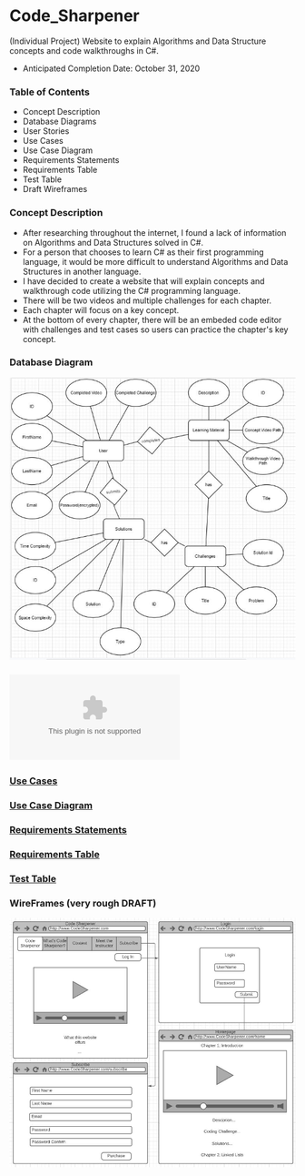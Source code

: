# Code_Sharpener
(Individual Project) Website to explain Algorithms and Data Structure concepts and code walkthroughs in C#.
* Anticipated Completion Date: October 31, 2020
### Table of Contents
  * Concept Description
  * Database Diagrams
  * User Stories
  * Use Cases
  * Use Case Diagram
  * Requirements Statements
  * Requirements Table
  * Test Table
  * Draft Wireframes
### Concept Description
* After researching throughout the internet, I found a lack of information on Algorithms and Data Structures solved in C#.
* For a person that chooses to learn C# as their first programming language, it would be more difficult to understand Algorithms and Data Structures in another language.
* I have decided to create a website that will explain concepts and walkthrough code utilizing the C# programming language.
* There will be two videos and multiple challenges for each chapter. 
* Each chapter will focus on a key concept.
* At the bottom of every chapter, there will be an embeded code editor with challenges and test cases so users can practice the chapter's key concept.
### Database Diagram
![Database Diagram](https://github.com/richminlee/Code_Sharpener/blob/master/ERD_Diagram_Code_Sharpener.JPG)
### ![User Stories](https://github.com/richminlee/Code_Sharpener/blob/master/Code%20Sharpener%20User%20Stories.docx)
### [Use Cases](https://github.com/richminlee/Code_Sharpener/blob/master/Code%20Sharpener%20Use%20Cases.docx)
### [Use Case Diagram](https://github.com/richminlee/Code_Sharpener/blob/master/Code%20Sharpener%20Use%20Case%20Diagram.jpeg)
### [Requirements Statements](https://github.com/richminlee/Code_Sharpener/blob/master/Code%20Sharpener%20Requirement%20Statements.docx)
### [Requirements Table](https://github.com/richminlee/Code_Sharpener/blob/master/Code%20Sharpener%20Requirements%20Table.xlsx)
### [Test Table](https://github.com/richminlee/Code_Sharpener/blob/master/Code%20Sharpener%20Test%20Table.xlsx)
### WireFrames (very rough DRAFT)
![WireFrames](https://github.com/richminlee/Code_Sharpener/blob/master/WireFrames_Code_Sharpener.JPG)



